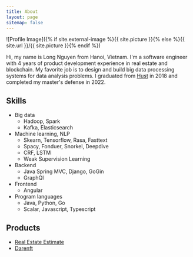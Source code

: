 ```yaml
---
title: About
layout: page
sitemap: false
---
```

![Profile Image]({% if site.external-image %}{{ site.picture }}{% else %}{{ site.url }}/{{ site.picture }}{% endif %})

<p>Hi, my name is Long Nguyen from Hanoi, Vietnam. I'm a software engineer with 4 years of product development experience in real estate and blockchain. My favorite job is to design and build big data processing systems for data analysis problems. I graduated from <a href="https://www.hust.edu.vn/">Hust</a> in 2018 and completed my master's defense in 2022. </p>

<h2>Skills</h2>

<ul class="skill-list">
	<li>Big data
	<ul class="skill-list">
		<li>Hadoop, Spark</li>
		<li>Kafka, Elasticsearch</li>
	</ul>
	</li>
	<li>Machine learning, NLP
	<ul class="skill-list">
		<li>Skearn, Tensorflow, Rasa, Fasttext</li>
		<li>Spacy, Fonduer, Snorkel, Deepdive</li>
		<li>CRF, LSTM</li>
		<li>Weak Supervision Learning</li>
	</ul>
	</li>
	<li>Backend
	<ul class="skill-list">
		<li>Java Spring MVC, Django, GoGin</li>
		<li>GraphQl</li>
	</ul>
	</li>
	<li>Frontend
	<ul class="skill-list">
		<li>Angular</li>
	</ul>
	</li>
	<li>Program languages
	<ul class="skill-list">
		<li>Java, Python, Go</li>
		<li>Scalar, Javascript, Typescript</li>
	</ul>
	</li>
</ul>

<h2>Products</h2>

<ul>
	<li><a href="https://gianhadat.cenhomes.vn/index.html">Real Estate Estimate</a></li>
	<li><a href="https://darenft.com/">Darenft</a></li>
</ul>
